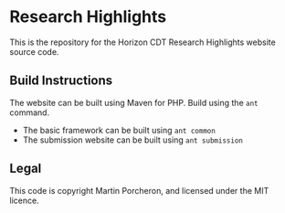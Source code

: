 # Research Highlights

This is the repository for the Horizon CDT Research Highlights website source code.


## Build Instructions

The website can be built using Maven for PHP. Build using the `ant` command.

* The basic framework can be built using `ant common`
* The submission website can be built using `ant submission`

## Legal
This code is copyright Martin Porcheron, and licensed under the MIT licence.